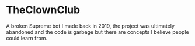 # TheClownClub

A broken Supreme bot I made back in 2019, the project was ultimately abandoned and the code is garbage but there are concepts I believe people could learn from.